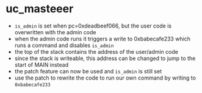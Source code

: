 # uc_masteeer

* `is_admin` is set when pc=0xdeadbeef066, but the user code is overwritten with the admin code
* when the admin code runs it triggers a write to 0xbabecafe233 which runs a command and disables `is_admin`
* the top of the stack contains the address of the user/admin code
* since the stack is writeable, this address can be changed to jump to the start of MAIN instead
* the patch feature can now be used and `is_admin` is still set
* use the patch to rewrite the code to run our own command by writing to `0xbabecafe233`